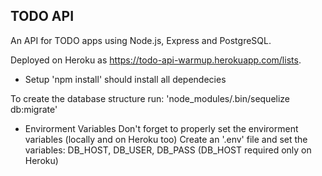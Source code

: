 TODO API
--------

An API for TODO apps using Node.js, Express and PostgreSQL.

Deployed on Heroku as https://todo-api-warmup.herokuapp.com/lists.

* Setup
'npm install' should install all dependecies

To create the database structure run:
'node_modules/.bin/sequelize db:migrate'

* Envirorment Variables
Don't forget to properly set the envirorment variables (locally and on Heroku too)
Create an '.env' file and set the variables:
DB_HOST, DB_USER, DB_PASS (DB_HOST required only on Heroku)

